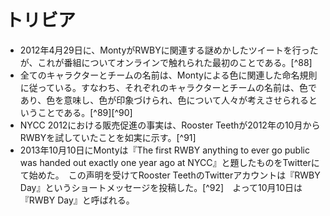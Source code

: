 # トリビア
* 2012年4月29日に、MontyがRWBYに関連する謎めかしたツイートを行ったが、これが番組についてオンラインで触れられた最初のことである。[^88]
* 全てのキャラクターとチームの名前は、Montyによる色に関連した命名規則に従っている。すなわち、それぞれのキャラクターとチームの名前は、色であり、色を意味し、色が印象づけられ、色について人々が考えさせられるということである。[^89][^90]
* NYCC 2012における販売促進の事実は、Rooster Teethが2012年の10月からRWBYを試していたことを如実に示す。[^91]
* 2013年10月10日にMontyは『The first RWBY anything to ever go public was handed out exactly one year ago at NYCC』と題したものをTwitterにて始めた。<ref name="NYCC 2012" /><!--jrk91-->　この声明を受けてRooster TeethのTwitterアカウントは『RWBY Day』というショートメッセージを投稿した。[^92]　よって10月10日は『RWBY Day』と呼ばれる。

